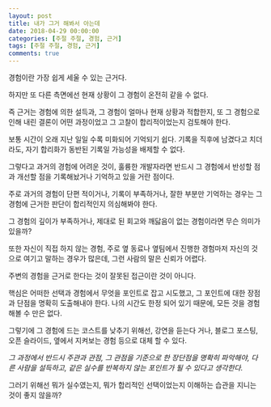 ```yaml
---
layout: post
title: 내가 그거 해봐서 아는데
date: 2018-04-29 00:00:00
categories: [주절 주절, 경험, 근거]
tags: [주절 주절, 경험, 근거]
comments: true
---
```


경험이란 가장 쉽게 세울 수 있는 근거다.

하지만 또 다른 측면에선 현재 상황이 그 경험이 온전히 같을 수 없다.

즉 근거는 경험에 의한 설득과, 그 경험이 얼마나 현재 상황과 적합한지, 또 그 경험으로 인해 내린 결론이 어떤 과정이었고 그 고찰이 합리적이었는지 검토해야 한다.

보통 시간이 오래 지난 일일 수록 미화되어 기억되기 쉽다.
기록을 직후에 남겼다고 치더라도, 자기 합리화가 동반된 기록일 가능성을 배제할 수 없다.

그렇다고 과거의 경험에 어려운 것이, 훌륭한 개발자라면 반드시 그 경험에서 반성할 점과 개선할 점을 기록해놨거나 기억하고 있을 거란 점이다.

주로 과거의 경험이 단편 적이거나, 기록이 부족하거나, 잘한 부분만 기억하는 경우는 그 경험에 근거한 판단이 합리적인지 의심해봐야 한다.

그 경험의 깊이가 부족하거나, 제대로 된 회고와 깨닳음이 없는 경험이라면 무슨 의미가 있을까?

또한 자신이 직접 하지 않는 경험, 주로 옆 동료나 옆팀에서 진행한 경험마저 자신의 것으로 여기고 말하는 경우가 많은데, 그런 사람의 말은 신뢰가 어렵다.

주변의 경험을 근거로 한다는 것이 잘못된 접근이란 것이 아니다. 

핵심은 어떠한 선택과 경험에서 무엇을 포인트로 잡고 시도했고, 그 포인트에 대한 장점과 단점을 명확히 도출해내야 한다. 나의 시간도 한정 되어 있기 때문에, 모든 것을 경험해볼 수 만은 없다.

그렇기에 그 경험에 드는 코스트를 낮추기 위해선, 강연을 듣는다 거나, 블로그 포스팅, 오픈 슬라이드, 옆에서 지켜보는 경험 등으로 대체 할 수 있다.

*그 과정에서 반드시 주관과 관점, 그 관점을 기준으로 한 장단점을 명확히 파악해야, 다른 사람을 설득하고, 같은 실수를 반복하지 않는 포인트가 될 수 있다고 생각한다.*

그러기 위해선 뭐가 실수였는지, 뭐가 합리적인 선택이었는지 이해하는 습관을 지니는 것이 좋지 않을까?
